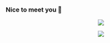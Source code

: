 ### Nice to meet you 👋

<!--
**storm-cpu/storm-cpu** is a ✨ _special_ ✨ repository because its `README.md` (this file) appears on your GitHub profile.

Here are some ideas to get you started:

- 🔭 I’m currently working on Be Solution
- 🌱 I’m currently learning Hutech Univercity
-->
<p align="center">
  <img src = "giphy.gif">
</p>
<p align="center">
  <img src = "https://github-readme-stats.vercel.app/api?username=storm-cpu&&show_icons=true&title_color=16fced&icon_color=16fced&text_color=315ad6&bg_color=141518">
</p>
